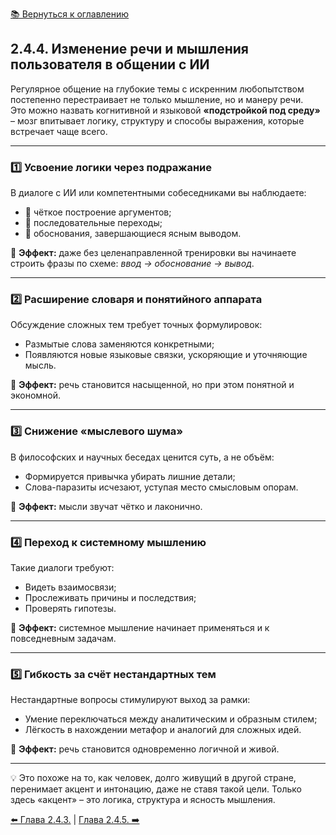 [📚 Вернуться к оглавлению](../../README_ru.md)

## 2.4.4. Изменение речи и мышления пользователя в общении с ИИ

Регулярное общение на глубокие темы с искренним любопытством постепенно перестраивает не только мышление, но и манеру речи.  
Это можно назвать когнитивной и языковой **«подстройкой под среду»** – мозг впитывает логику, структуру и способы выражения, которые встречает чаще всего.

---

### 1️⃣ Усвоение логики через подражание
В диалоге с ИИ или компетентными собеседниками вы наблюдаете:
- 🧩 чёткое построение аргументов;  
- 🔗 последовательные переходы;  
- 🎯 обоснования, завершающиеся ясным выводом.  

📌 **Эффект:** даже без целенаправленной тренировки вы начинаете строить фразы по схеме: *ввод → обоснование → вывод*.

---

### 2️⃣ Расширение словаря и понятийного аппарата
Обсуждение сложных тем требует точных формулировок:
- Размытые слова заменяются конкретными;  
- Появляются новые языковые связки, ускоряющие и уточняющие мысль.  

📌 **Эффект:** речь становится насыщенной, но при этом понятной и экономной.

---

### 3️⃣ Снижение «мыслевого шума»
В философских и научных беседах ценится суть, а не объём:
- Формируется привычка убирать лишние детали;  
- Слова-паразиты исчезают, уступая место смысловым опорам.  

📌 **Эффект:** мысли звучат чётко и лаконично.

---

### 4️⃣ Переход к системному мышлению
Такие диалоги требуют:
- Видеть взаимосвязи;  
- Прослеживать причины и последствия;  
- Проверять гипотезы.  

📌 **Эффект:** системное мышление начинает применяться и к повседневным задачам.

---

### 5️⃣ Гибкость за счёт нестандартных тем
Нестандартные вопросы стимулируют выход за рамки:
- Умение переключаться между аналитическим и образным стилем;  
- Лёгкость в нахождении метафор и аналогий для сложных идей.  

📌 **Эффект:** речь становится одновременно логичной и живой.

---

💡 Это похоже на то, как человек, долго живущий в другой стране, перенимает акцент и интонацию, даже не ставя такой цели. Только здесь «акцент» – это логика, структура и ясность мышления.

[⬅️ Глава 2.4.3.](chapter243.md) | [Глава 2.4.5. ➡️](chapter245.md)
